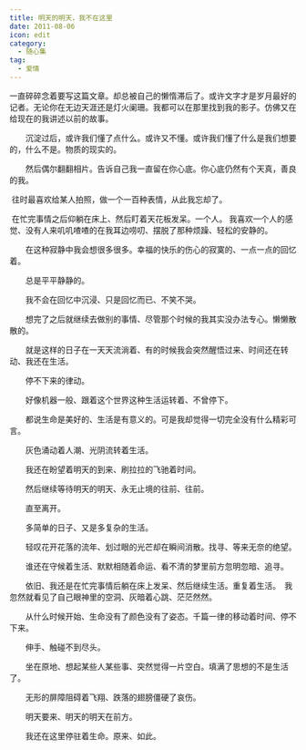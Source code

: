 ```yaml
---
title: 明天的明天，我不在这里
date: 2011-08-06
icon: edit
category:
  - 随心集
tag:
  - 爱情
---
```


一直碎碎念着要写这篇文章。却总被自己的懒惰滞后了。或许文字才是岁月最好的记者。无论你在无边天涯还是灯火阑珊。我都可以在那里找到我的影子。仿佛又在给现在的我讲述以前的故事。

　　沉淀过后，或许我们懂了点什么。或许又不懂。或许我们懂了什么是我们想要的，什么不是。物质的现实的。

　　然后偶尔翻翻相片。告诉自己我一直留在你心底。你心底仍然有个天真，善良的我。

​       往时最喜欢给某人拍照，做一个一百种表情，从此我忘却了。

​        在忙完事情之后仰躺在床上、然后盯着天花板发呆。一个人。 我喜欢一个人的感觉、没有人来叽叽喳喳的在我耳边唠叨、摆脱了那种烦躁、轻松的安静的。

　　在这种寂静中我会想很多很多。幸福的快乐的伤心的寂寞的、一点一点的回忆着。

　　总是平平静静的。

　　我不会在回忆中沉浸、只是回忆而已、不笑不哭。

　　想完了之后就继续去做别的事情、尽管那个时候的我其实没办法专心。懒懒散散的。

　　就是这样的日子在一天天流淌着、有的时候我会突然醒悟过来、时间还在转动、我还在生活。

　　停不下来的律动。

　　好像机器一般、跟着这个世界这种生活运转着、不曾停下。

　　都说生命是美好的、生活是有意义的。可是我却觉得一切完全没有什么精彩可言。

　　灰色涌动着人潮、光阴流转着生活。

　　我还在盼望着明天的到来、刷拉拉的飞驰着时间。

　　然后继续等待明天的明天、永无止境的往前、往前。

　　直至离开。

　　多简单的日子、又是多复杂的生活。

　　轻叹花开花落的流年、划过眼的光芒却在瞬间消散。找寻、等来无奈的绝望。

　　谁还在守候着生活、默默相随着命运、看不清的梦里前方忽明忽暗、追寻。

　　依旧、我还是在忙完事情后躺在床上发呆、然后继续生活。重复着生活。　我忽然就看见了自己眼神里的空洞、灰暗着心跳、茫茫然然。

　　从什么时候开始、生命没有了颜色没有了姿态。千篇一律的移动着时间、停不下来。

　　伸手、触碰不到尽头。

　　坐在原地、想起某些人某些事、突然觉得一片空白。填满了思想的不是生活了。

　　无形的屏障阻碍着飞翔、跌落的翅膀僵硬了哀伤。

　　明天要来、明天的明天在前方。

　　我还在这里停驻着生命。原来、如此。